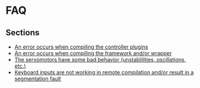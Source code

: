 # FAQ

## Sections
- [An error occurs when compiling the controller plugins](an-error-occurs-when-compiling-the-controller-plugins.md)
- [An error occurs when compiling the framework and/or wrapper](an-error-occurs-when-compiling-the-framework-and-or-wrapper.md)
- [The servomotors have some bad behavior (unstablilities, oscillations, etc.)](the-servomotors-have-some-bad-behavior-unstablilities-oscillations-etc.md)
- [Keyboard inputs are not working in remote compilation and/or result in a segmentation fault](keyboard-inputs-are-not-working-in-remote-compilation-and-or-result-in-a-segmentation-fault.md)
